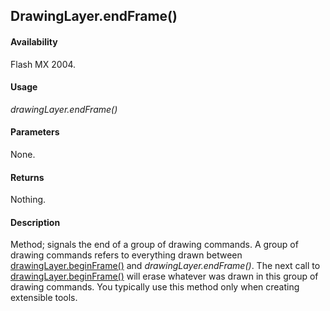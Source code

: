 ## DrawingLayer.endFrame()

#### Availability

Flash MX 2004.

#### Usage

*drawingLayer.endFrame()*

#### Parameters

None.

#### Returns

Nothing.

#### Description

Method; signals the end of a group of drawing commands. A group of drawing commands refers to everything drawn between [drawingLayer.beginFrame()](../drawingLayer_object/drawingLaye1.md) and *drawingLayer.endFrame()*. The next call to [drawingLayer.beginFrame()](../drawingLayer_object/drawingLaye1.md) will erase whatever was drawn in this group of drawing commands. You typically use this method only when creating extensible tools.
